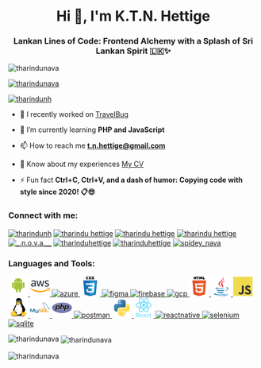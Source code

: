 <h1 align="center">Hi 👋, I'm K.T.N. Hettige</h1>
<h3 align="center">Lankan Lines of Code: Frontend Alchemy with a Splash of Sri Lankan Spirit 🇱🇰✨</h3>



<p align="left"> <img src="https://komarev.com/ghpvc/?username=tharindunava&label=Profile%20views&color=0e75b6&style=flat" alt="tharindunava" /> </p>

<p align="left"> <a href="https://github.com/ryo-ma/github-profile-trophy"><img src="https://github-profile-trophy.vercel.app/?username=tharindunava" alt="tharindunava" /></a> </p>

<p align="left"> <a href="https://twitter.com/tharindunh" target="blank"><img src="https://img.shields.io/twitter/follow/tharindunh?logo=twitter&style=for-the-badge" alt="tharindunh" /></a> </p>

- 🔭 I recently worked on [TravelBug](https://github.com/Code-Rebels-4/Travel-Bug.git)

- 🌱 I’m currently learning **PHP and JavaScript**

- 📫 How to reach me **t.n.hettige@gmail.com**

- 📄 Know about my experiences [My CV](https://docs.google.com/document/d/1zigHipvRV4TJJpuGrE7qt9Mmc-33sCzR/edit?usp=sharing&ouid=110039800517302960420&rtpof=true&sd=true)

- ⚡ Fun fact **Ctrl+C, Ctrl+V, and a dash of humor: Copying code with style since 2020! 📋😎**

<h3 align="left">Connect with me:</h3>
<p align="left">
<a href="https://twitter.com/tharindunh" target="blank"><img align="center" src="https://raw.githubusercontent.com/rahuldkjain/github-profile-readme-generator/master/src/images/icons/Social/twitter.svg" alt="tharindunh" height="30" width="40" /></a>
<a href="www.linkedin.com/in/tharindu-hettige-b0a7a4193" target="blank"><img align="center" src="https://raw.githubusercontent.com/rahuldkjain/github-profile-readme-generator/master/src/images/icons/Social/linked-in-alt.svg" alt="tharindu hettige" height="30" width="40" /></a>
<a href="https://stackoverflow.com/users/23079325/tharindu-hettige" target="blank"><img align="center" src="https://raw.githubusercontent.com/rahuldkjain/github-profile-readme-generator/master/src/images/icons/Social/stack-overflow.svg" alt="tharindu hettige" height="30" width="40" /></a>
<a href="https://www.facebook.com/T.N.Hettige/" target="blank"><img align="center" src="https://raw.githubusercontent.com/rahuldkjain/github-profile-readme-generator/master/src/images/icons/Social/facebook.svg" alt="tharindu hettige" height="30" width="40" /></a>
<a href="https://instagram.com/_.n.o.v.a.__" target="blank"><img align="center" src="https://raw.githubusercontent.com/rahuldkjain/github-profile-readme-generator/master/src/images/icons/Social/instagram.svg" alt="_.n.o.v.a.__" height="30" width="40" /></a>
<a href="https://www.behance.net/tharinduhettige" target="blank"><img align="center" src="https://raw.githubusercontent.com/rahuldkjain/github-profile-readme-generator/master/src/images/icons/Social/behance.svg" alt="tharinduhettige" height="30" width="40" /></a>
<a href="http://www.youtube.com/@tharinduhettige" target="blank"><img align="center" src="https://raw.githubusercontent.com/rahuldkjain/github-profile-readme-generator/master/src/images/icons/Social/youtube.svg" alt="tharinduhettige" height="30" width="40" /></a>
<a href="discordapp.com/users/spidey#9267" target="blank"><img align="center" src="https://raw.githubusercontent.com/rahuldkjain/github-profile-readme-generator/master/src/images/icons/Social/discord.svg" alt="spidey_nava" height="30" width="40" /></a>
</p>

<h3 align="left">Languages and Tools:</h3>
<p align="left"> <a href="https://developer.android.com" target="_blank" rel="noreferrer"> <img src="https://raw.githubusercontent.com/devicons/devicon/master/icons/android/android-original-wordmark.svg" alt="android" width="40" height="40"/> </a> <a href="https://aws.amazon.com" target="_blank" rel="noreferrer"> <img src="https://raw.githubusercontent.com/devicons/devicon/master/icons/amazonwebservices/amazonwebservices-original-wordmark.svg" alt="aws" width="40" height="40"/> </a> <a href="https://azure.microsoft.com/en-in/" target="_blank" rel="noreferrer"> <img src="https://www.vectorlogo.zone/logos/microsoft_azure/microsoft_azure-icon.svg" alt="azure" width="40" height="40"/> </a> <a href="https://www.w3schools.com/css/" target="_blank" rel="noreferrer"> <img src="https://raw.githubusercontent.com/devicons/devicon/master/icons/css3/css3-original-wordmark.svg" alt="css3" width="40" height="40"/> </a> <a href="https://www.figma.com/" target="_blank" rel="noreferrer"> <img src="https://www.vectorlogo.zone/logos/figma/figma-icon.svg" alt="figma" width="40" height="40"/> </a> <a href="https://firebase.google.com/" target="_blank" rel="noreferrer"> <img src="https://www.vectorlogo.zone/logos/firebase/firebase-icon.svg" alt="firebase" width="40" height="40"/> </a> <a href="https://cloud.google.com" target="_blank" rel="noreferrer"> <img src="https://www.vectorlogo.zone/logos/google_cloud/google_cloud-icon.svg" alt="gcp" width="40" height="40"/> </a> <a href="https://www.w3.org/html/" target="_blank" rel="noreferrer"> <img src="https://raw.githubusercontent.com/devicons/devicon/master/icons/html5/html5-original-wordmark.svg" alt="html5" width="40" height="40"/> </a> <a href="https://www.java.com" target="_blank" rel="noreferrer"> <img src="https://raw.githubusercontent.com/devicons/devicon/master/icons/java/java-original.svg" alt="java" width="40" height="40"/> </a> <a href="https://developer.mozilla.org/en-US/docs/Web/JavaScript" target="_blank" rel="noreferrer"> <img src="https://raw.githubusercontent.com/devicons/devicon/master/icons/javascript/javascript-original.svg" alt="javascript" width="40" height="40"/> </a> <a href="https://www.linux.org/" target="_blank" rel="noreferrer"> <img src="https://raw.githubusercontent.com/devicons/devicon/master/icons/linux/linux-original.svg" alt="linux" width="40" height="40"/> </a> <a href="https://www.mysql.com/" target="_blank" rel="noreferrer"> <img src="https://raw.githubusercontent.com/devicons/devicon/master/icons/mysql/mysql-original-wordmark.svg" alt="mysql" width="40" height="40"/> </a> <a href="https://www.php.net" target="_blank" rel="noreferrer"> <img src="https://raw.githubusercontent.com/devicons/devicon/master/icons/php/php-original.svg" alt="php" width="40" height="40"/> </a> <a href="https://postman.com" target="_blank" rel="noreferrer"> <img src="https://www.vectorlogo.zone/logos/getpostman/getpostman-icon.svg" alt="postman" width="40" height="40"/> </a> <a href="https://www.python.org" target="_blank" rel="noreferrer"> <img src="https://raw.githubusercontent.com/devicons/devicon/master/icons/python/python-original.svg" alt="python" width="40" height="40"/> </a> <a href="https://reactjs.org/" target="_blank" rel="noreferrer"> <img src="https://raw.githubusercontent.com/devicons/devicon/master/icons/react/react-original-wordmark.svg" alt="react" width="40" height="40"/> </a> <a href="https://reactnative.dev/" target="_blank" rel="noreferrer"> <img src="https://reactnative.dev/img/header_logo.svg" alt="reactnative" width="40" height="40"/> </a> <a href="https://www.selenium.dev" target="_blank" rel="noreferrer"> <img src="https://raw.githubusercontent.com/detain/svg-logos/780f25886640cef088af994181646db2f6b1a3f8/svg/selenium-logo.svg" alt="selenium" width="40" height="40"/> </a> <a href="https://www.sqlite.org/" target="_blank" rel="noreferrer"> <img src="https://www.vectorlogo.zone/logos/sqlite/sqlite-icon.svg" alt="sqlite" width="40" height="40"/> </a> </p>

<p><img align="left" src="https://github-readme-stats.vercel.app/api/top-langs?username=tharindunava&show_icons=true&locale=en&layout=compact" alt="tharindunava" /></p>

<p>&nbsp;<img align="center" src="https://github-readme-stats.vercel.app/api?username=tharindunava&show_icons=true&locale=en" alt="tharindunava" /></p>

<p><img align="center" src="https://github-readme-streak-stats.herokuapp.com/?user=tharindunava&" alt="tharindunava" /></p>

